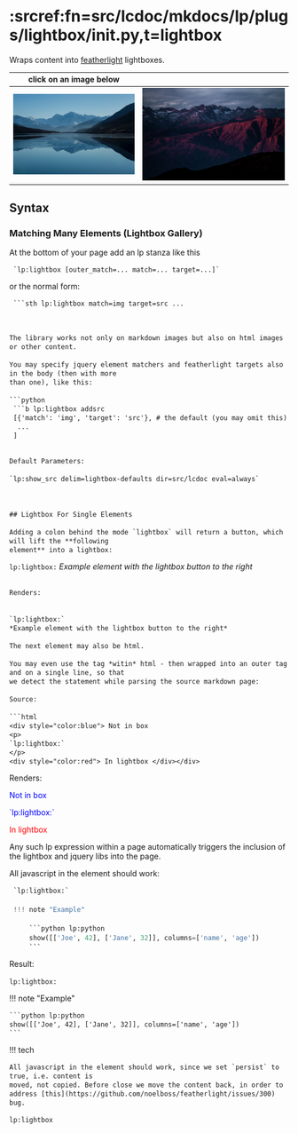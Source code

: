 # :srcref:fn=src/lcdoc/mkdocs/lp/plugs/lightbox/__init__.py,t=lightbox

Wraps content into [featherlight](https://github.com/noelboss/featherlight) lightboxes.

| click on an image below ||
|---|---|
| ![mountainlake](img/m.png)  | ![mountainlake](img/m2.png)




## Syntax

### Matching Many Elements (Lightbox Gallery)

At the bottom of your page add an lp stanza like this

```
 `lp:lightbox [outer_match=... match=... target=...]`
```

or the normal form:

```
 ```sth lp:lightbox match=img target=src ...
 ```
```


The library works not only on markdown images but also on html images or other content. 

You may specify jquery element matchers and featherlight targets also in the body (then with more
than one), like this:

```python
 ```b lp:lightbox addsrc
 [{'match': 'img', 'target': 'src'}, # the default (you may omit this)
  ...
 ]
 ```
```

Default Parameters:

`lp:show_src delim=lightbox-defaults dir=src/lcdoc eval=always`



## Lightbox For Single Elements

Adding a colon behind the mode `lightbox` will return a button, which will lift the **following
element** into a lightbox:

```
`lp:lightbox:`
*Example element with the lightbox button to the right*
```

Renders:


`lp:lightbox:`
*Example element with the lightbox button to the right*

The next element may also be html.

You may even use the tag *witin* html - then wrapped into an outer tag and on a single line, so that
we detect the statement while parsing the source markdown page:

Source:

```html
<div style="color:blue"> Not in box
<p>
`lp:lightbox:`
</p>
<div style="color:red"> In lightbox </div></div>
```

Renders:

<div style="color:blue"> Not in box
<p>
`lp:lightbox:`
</p>
<div style="color:red"> In lightbox </div></div>

Any such lp expression within a page automatically triggers the inclusion of the lightbox and jquery libs into the page.

All javascript in the element should work:

```python
 `lp:lightbox:`
 
 !!! note "Example"
 
     ```python lp:python
     show([['Joe', 42], ['Jane', 32]], columns=['name', 'age'])
     ```
```

Result:

`lp:lightbox:`

!!! note "Example"

    ```python lp:python
    show([['Joe', 42], ['Jane', 32]], columns=['name', 'age'])
    ```


!!! tech
    
    All javascript in the element should work, since we set `persist` to true, i.e. content is
    moved, not copied. Before close we move the content back, in order to address [this](https://github.com/noelboss/featherlight/issues/300) bug.


`lp:lightbox`
